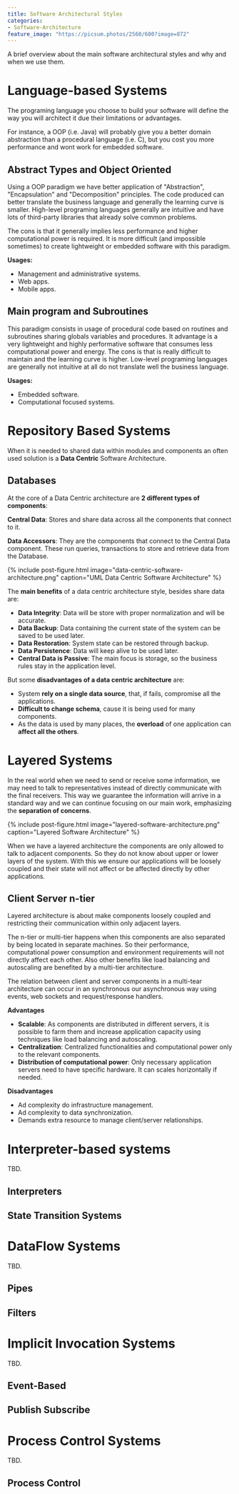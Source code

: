 ```yaml
---
title: Software Architectural Styles
categories:
- Software-Architecture
feature_image: "https://picsum.photos/2560/600?image=872"
---
```


A brief overview about the main software architectural styles and why and when we use them.

<!-- more -->

# Language-based Systems

The programing language you choose to build your software will define the way you will architect it due their limitations or advantages. 

For instance, a OOP (i.e. Java) will probably give you a better domain abstraction than a procedural language (i.e. C), but you cost you more performance and wont work for embedded software.

## Abstract Types and Object Oriented

Using a OOP paradigm we have better application of "Abstraction", "Encapsulation" and "Decomposition" principles. The code produced can better translate the business language and generally the learning curve is smaller. High-level programing languages generally are intuitive and have lots of third-party libraries that already solve common problems.

The cons is that it generally implies less performance and higher computational power is required. It is more difficult (and impossible sometimes) to create lightweight or embedded software with this paradigm.

**Usages:**

- Management and administrative systems.
- Web apps.
- Mobile apps.

## Main program and Subroutines

This paradigm consists in usage of procedural code based on routines and subroutines sharing globals variables and procedures. It advantage is a very lightweight and highly performative software that consumes less computational power and energy. The cons is that is really difficult to maintain and the learning curve is higher. Low-level programing languages are generally not intuitive at all do not translate well the business language.

**Usages:**

- Embedded software.
- Computational focused systems.

# Repository Based Systems
When it is needed to shared data within modules and components an often used solution is a **Data Centric** Software Architecture.

## Databases
At the core of a Data Centric architecture are __2 different types of components__:

**Central Data**: Stores and share data across all the components that connect to it.

**Data Accessors**: They are the components that connect to the Central Data component. These run queries, transactions to store and retrieve data from the Database.

{% include post-figure.html image="data-centric-software-architecture.png" caption="UML Data Centric Software Architecture" %}

The **main benefits** of a data centric architecture style, besides share data are:

- **Data Integrity**: Data will be store with proper normalization and will be accurate.
- **Data Backup**: Data containing the current state of the system can be saved to be used later.
- **Data Restoration**: System state can be restored through backup.
- **Data Persistence**: Data will keep alive to be used later.
- **Central Data is Passive**: The main focus is storage, so the business rules stay in the application level.

But some __disadvantages of a data centric architecture__ are:

- System **rely on a single data source**, that, if fails, compromise all the applications.
- **Difficult to change schema**, cause it is being used for many components.
- As the data is used by many places, the **overload** of one application can **affect all the others**.

# Layered Systems

In the real world when we need to send or receive some information, we may need to talk to representatives instead of directly communicate with the final receivers. This way we guarantee the information will arrive in a standard way and we can continue focusing on our main work, emphasizing the **separation of concerns**.

{% include post-figure.html image="layered-software-architecture.png" caption="Layered Software Architecture" %}

When we have a layered architecture the components are only allowed to talk to adjacent components. So they do not know about upper or lower layers of the system. With this we ensure our applications will be loosely coupled and their state will not affect or be affected directly by other applications.

## Client Server n-tier

Layered architecture is about make components loosely coupled and restricting their communication within only adjacent layers. 

The n-tier or multi-tier happens when this components are also separated by being located in separate machines. So their performance, computational power consumption and environment requirements will not directly affect each other. Also other benefits like load balancing and autoscaling are benefited by a multi-tier architecture.

The relation between client and server components in a multi-tear architecture can occur in an synchronous our asynchronous way using events, web sockets and request/response handlers.

**Advantages**

- **Scalable**: As components are distributed in different servers, it is possible to farm them and increase application capacity using techniques like load balancing and autoscaling.
- **Centralization**: Centralized functionalities and computational power only to the relevant components.
- **Distribution of computational power**: Only necessary application servers need to have specific hardware. It can scales horizontally if needed.

**Disadvantages**

- Ad complexity do infrastructure management.
- Ad complexity to data synchronization.
- Demands extra resource to manage client/server relationships.


# Interpreter-based systems
TBD.
## Interpreters
## State Transition Systems


# DataFlow Systems 
TBD.
## Pipes
## Filters


# Implicit Invocation Systems
TBD.
## Event-Based
## Publish Subscribe

# Process Control Systems
TBD.
## Process Control

# 


